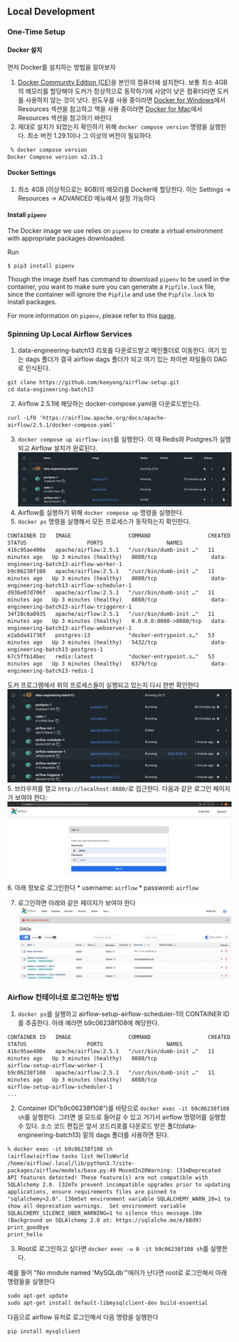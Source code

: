 ## Local Development
### One-Time Setup
#### Docker 설치
먼저 Docker를 설치하는 방법을 알아보자

1. [Docker Community Edition (CE)](https://docs.docker.com/engine/installation/)을 본인의 컴퓨터에 설치한다. 보통 최소 4GB의 메모리를 할당해야 도커가 정상적으로 동작하기에 사양이 낮은 컴퓨터라면 도커를 사용하지 않는 것이 낫다. 윈도우를 사용 중이라면 [Docker for Windows](https://docs.docker.com/docker-for-windows/#resources>)에서 Resources 섹션을 참고하고 맥을 사용 중이라면 [Docker for Mac](https://docs.docker.com/docker-for-mac/#resources)에서 Resources 섹션을 참고하기 바란다
2. 제대로 설치가 되었는지 확인하기 위해 `docker compose version` 명령을 실행한다. 최소 버전 1.29.1이나 그 이상의 버전이 필요하다.
```
 % docker compose version
Docker Compose version v2.15.1
```

#### Docker Settings
1. 최소 4GB (이상적으로는 8GB)의 메모리를 Docker에 할당한다. 이는 Settings -> Resources -> ADVANCED 메뉴에서 설정 가능하다

#### Install `pipenv`
The Docker image we use relies on `pipenv` to create a virtual environment with appropriate packages downloaded.

Run
```
$ pip3 install pipenv
```

Though the image itself has command to download `pipenv` to be used in the container, you want to make sure you can generate a `Pipfile.lock` file, since the container will ignore the `Pipfile` and use the `Pipfile.lock` to install packages.

For more information on `pipenv`, please refer to this [page](https://pipenv-fork.readthedocs.io/en/latest/basics.html).

### Spinning Up Local Airflow Services
1. data-engineering-batch13 리포를 다운로드받고 메인폴더로 이동한다. 여기 있는 dags 폴더가 결국 airflow dags 폴더가 되고 여기 있는 파이썬 파일들이 DAG로 인식된다.
```
git clone https://github.com/keeyong/airflow-setup.git
cd data-engineering-batch13
```
2. Airflow 2.5.1에 해당하는 docker-compose.yaml을 다운로드받는다.
```
curl -LfO 'https://airflow.apache.org/docs/apache-airflow/2.5.1/docker-compose.yaml'
```
3. `docker compose up airflow-init`를 실행한다. 이 때 Redis와 Postgres가 실행되고 Airflow 설치가 완료된다.
![docker compose init 결과 화면](./images/docker_compose_init.png)
4. Airflow를 실행하기 위해 `docker compose up` 명령을 실행한다.
5. `docker ps` 명령을 실행해서 모든 프로세스가 동작하는지 확인한다.
```
CONTAINER ID   IMAGE                  COMMAND                  CREATED          STATUS                   PORTS                    NAMES
416c95ae400e   apache/airflow:2.5.1   "/usr/bin/dumb-init …"   11 minutes ago   Up 3 minutes (healthy)   8080/tcp                 data-engineering-batch13-airflow-worker-1
b9c06238f108   apache/airflow:2.5.1   "/usr/bin/dumb-init …"   11 minutes ago   Up 3 minutes (healthy)   8080/tcp                 data-engineering-batch13-airflow-scheduler-1
d936e07d706f   apache/airflow:2.5.1   "/usr/bin/dumb-init …"   11 minutes ago   Up 3 minutes (healthy)   8080/tcp                 data-engineering-batch13-airflow-triggerer-1
34f28c6a0935   apache/airflow:2.5.1   "/usr/bin/dumb-init …"   11 minutes ago   Up 3 minutes (healthy)   0.0.0.0:8080->8080/tcp   data-engineering-batch13-airflow-webserver-1
e2abda41736f   postgres:13            "docker-entrypoint.s…"   53 minutes ago   Up 3 minutes (healthy)   5432/tcp                 data-engineering-batch13-postgres-1
67c5ffb14bec   redis:latest           "docker-entrypoint.s…"   53 minutes ago   Up 3 minutes (healthy)   6379/tcp                 data-engineering-batch13-redis-1
```
도커 프로그램에서 위의 프로세스들이 실행되고 있는지 다시 한번 확인한다
![docker compose up 결과 화면](./images/docker_compose_up.png)
5. 브라우저를 열고 `http://localhost:8080/`로 접근한다. 다음과 같은 로그인 페이지가 보여야 한다:
![Local Airflow Login Page](./images/airflow_login.png)
6. 아래 정보로 로그인한다
    * username: `airflow`
    * password: `airflow`

7. 로그인하면 아래와 같은 페이지가 보여야 한다
![Local Airflow Login Page](./images/airflow_dags.png)

### Airflow 컨테이너로 로그인하는 방법
1. `docker ps`를 실행하고 airflow-setup-airflow-scheduler-1의 CONTAINER ID를 추출한다. 아래 예라면 b9c06238f108에 해당한다. 
```
CONTAINER ID   IMAGE                  COMMAND                  CREATED          STATUS                   PORTS                    NAMES
416c95ae400e   apache/airflow:2.5.1   "/usr/bin/dumb-init …"   11 minutes ago   Up 3 minutes (healthy)   8080/tcp                 airflow-setup-airflow-worker-1
b9c06238f108   apache/airflow:2.5.1   "/usr/bin/dumb-init …"   11 minutes ago   Up 3 minutes (healthy)   8080/tcp                 airflow-setup-airflow-scheduler-1
...
```
2. Container ID("b9c06238f108")를 바탕으로 `docker exec -it b9c06238f108 sh`를 실행한다. 그러면 셀 모드로 들어갈 수 있고 거기서 airflow 명령어를 실행할 수 있다. 소스 코드 편집은 앞서 코드리포를 다운로드 받은 폴더(data-engineering-batch13) 밑의 dags 폴더를 사용하면 된다.
```
% docker exec -it b9c06238f108 sh
(airflow)airflow tasks list HelloWorld
/home/airflow/.local/lib/python3.7/site-packages/airflow/models/base.py:49 MovedIn20Warning: [31mDeprecated API features detected! These feature(s) are not compatible with SQLAlchemy 2.0. [32mTo prevent incompatible upgrades prior to updating applications, ensure requirements files are pinned to "sqlalchemy<2.0". [36mSet environment variable SQLALCHEMY_WARN_20=1 to show all deprecation warnings.  Set environment variable SQLALCHEMY_SILENCE_UBER_WARNING=1 to silence this message.[0m (Background on SQLAlchemy 2.0 at: https://sqlalche.me/e/b8d9)
print_goodbye
print_hello
```
3. Root로 로그인하고 싶다면 `docker exec -u 0 -it b9c06238f108 sh`를 실행한다.

예를 들어 "No module named 'MySQLdb'"에러가 난다면 root로 로그인해서 아래 명령들을 실행한다
```
sudo apt-get update
sudo apt-get install default-libmysqlclient-dev build-essential
```

다음으로 airflow 유저로 로그인해서 다음 명령을 실행한다
```
pip install mysqlclient
```
